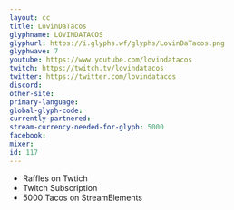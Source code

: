 ```yaml
---
layout: cc
title: LovinDaTacos
glyphname: LOVINDATACOS
glyphurl: https://i.glyphs.wf/glyphs/LovinDaTacos.png
glyphwave: 7
youtube: https://www.youtube.com/lovindatacos
twitch: https://twitch.tv/lovindatacos
twitter: https://twitter.com/lovindatacos
discord: 
other-site: 
primary-language: 
global-glyph-code: 
currently-partnered: 
stream-currency-needed-for-glyph: 5000
facebook: 
mixer: 
id: 117
---
```

* Raffles on Twtich
* Twitch Subscription
* 5000 Tacos on StreamElements
